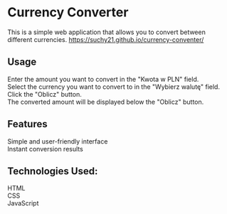 # Currency Converter
This is a simple web application that allows you to convert between different currencies.
https://suchy21.github.io/currency-conventer/ 
## Usage
Enter the amount you want to convert in the "Kwota w PLN" field.\
Select the currency you want to convert to in the "Wybierz walutę" field.\
Click the "Oblicz" button.\
The converted amount will be displayed below the "Oblicz" button.
## Features
Simple and user-friendly interface\
Instant conversion results
## Technologies Used:
HTML\
CSS\
JavaScript
